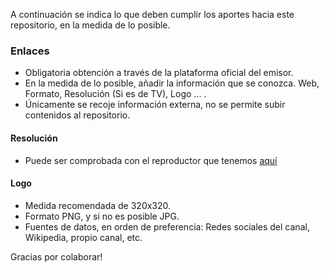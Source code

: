 A continuación se indica lo que deben cumplir los aportes hacia este repositorio, en la medida de lo posible.

### Enlaces

- Obligatoria obtención a través de la plataforma oficial del emisor.
- En la medida de lo posible, añadir la información que se conozca. Web, Formato, Resolución (Si es de TV), Logo ... .
- Únicamente se recoje información externa, no se permite subir contenidos al repositorio.

#### Resolución
- Puede ser comprobada con el reproductor que tenemos [aquí](http://marcvila.me/tdt/)

#### Logo
- Medida recomendada de 320x320.
- Formato PNG, y si no es posible JPG.
- Fuentes de datos, en orden de preferencia: Redes sociales del canal, Wikipedia, propio canal, etc.

Gracias por colaborar!

